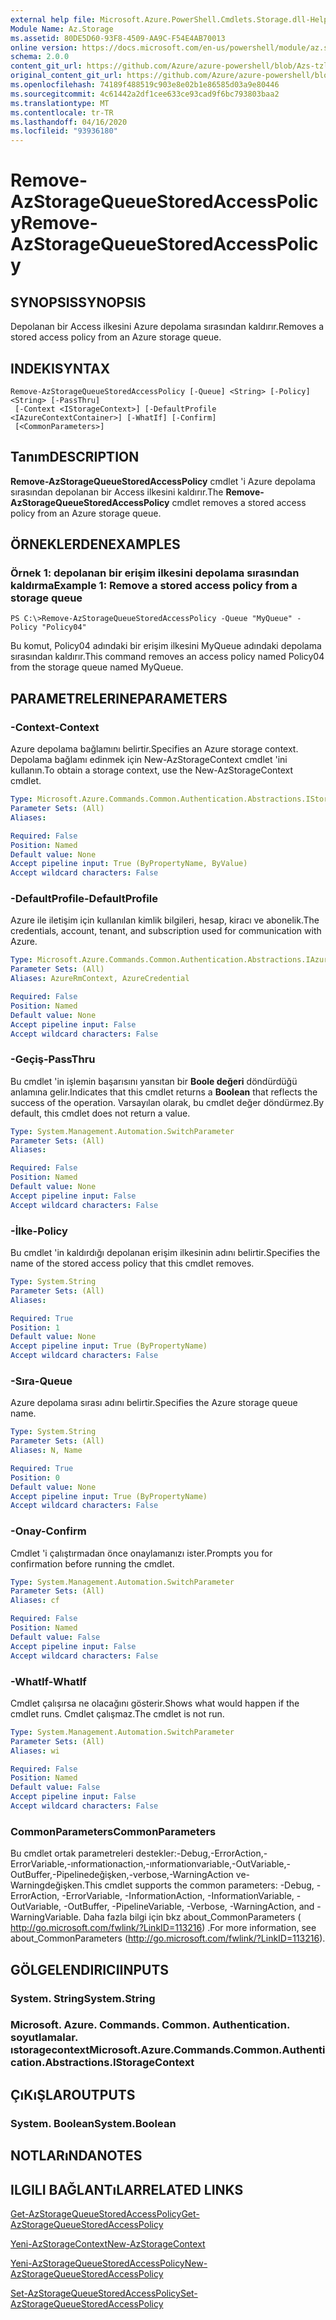 ```yaml
---
external help file: Microsoft.Azure.PowerShell.Cmdlets.Storage.dll-Help.xml
Module Name: Az.Storage
ms.assetid: 80DE5D60-93F8-4509-AA9C-F54E4AB70013
online version: https://docs.microsoft.com/en-us/powershell/module/az.storage/remove-azstoragequeuestoredaccesspolicy
schema: 2.0.0
content_git_url: https://github.com/Azure/azure-powershell/blob/Azs-tzl/src/Storage/Storage.Management/help/Remove-AzStorageQueueStoredAccessPolicy.md
original_content_git_url: https://github.com/Azure/azure-powershell/blob/Azs-tzl/src/Storage/Storage.Management/help/Remove-AzStorageQueueStoredAccessPolicy.md
ms.openlocfilehash: 74189f488519c903e8e02b1e86585d03a9e80446
ms.sourcegitcommit: 4c61442a2df1cee633ce93cad9f6bc793803baa2
ms.translationtype: MT
ms.contentlocale: tr-TR
ms.lasthandoff: 04/16/2020
ms.locfileid: "93936180"
---
```

# <span data-ttu-id="71d3d-101">Remove-AzStorageQueueStoredAccessPolicy</span><span class="sxs-lookup"><span data-stu-id="71d3d-101">Remove-AzStorageQueueStoredAccessPolicy</span></span>

## <span data-ttu-id="71d3d-102">SYNOPSIS</span><span class="sxs-lookup"><span data-stu-id="71d3d-102">SYNOPSIS</span></span>
<span data-ttu-id="71d3d-103">Depolanan bir Access ilkesini Azure depolama sırasından kaldırır.</span><span class="sxs-lookup"><span data-stu-id="71d3d-103">Removes a stored access policy from an Azure storage queue.</span></span>

## <span data-ttu-id="71d3d-104">INDEKI</span><span class="sxs-lookup"><span data-stu-id="71d3d-104">SYNTAX</span></span>

```
Remove-AzStorageQueueStoredAccessPolicy [-Queue] <String> [-Policy] <String> [-PassThru]
 [-Context <IStorageContext>] [-DefaultProfile <IAzureContextContainer>] [-WhatIf] [-Confirm]
 [<CommonParameters>]
```

## <span data-ttu-id="71d3d-105">Tanım</span><span class="sxs-lookup"><span data-stu-id="71d3d-105">DESCRIPTION</span></span>
<span data-ttu-id="71d3d-106">**Remove-AzStorageQueueStoredAccessPolicy** cmdlet 'i Azure depolama sırasından depolanan bir Access ilkesini kaldırır.</span><span class="sxs-lookup"><span data-stu-id="71d3d-106">The **Remove-AzStorageQueueStoredAccessPolicy** cmdlet removes a stored access policy from an Azure storage queue.</span></span>

## <span data-ttu-id="71d3d-107">ÖRNEKLERDEN</span><span class="sxs-lookup"><span data-stu-id="71d3d-107">EXAMPLES</span></span>

### <span data-ttu-id="71d3d-108">Örnek 1: depolanan bir erişim ilkesini depolama sırasından kaldırma</span><span class="sxs-lookup"><span data-stu-id="71d3d-108">Example 1: Remove a stored access policy from a storage queue</span></span>
```
PS C:\>Remove-AzStorageQueueStoredAccessPolicy -Queue "MyQueue" -Policy "Policy04"
```

<span data-ttu-id="71d3d-109">Bu komut, Policy04 adındaki bir erişim ilkesini MyQueue adındaki depolama sırasından kaldırır.</span><span class="sxs-lookup"><span data-stu-id="71d3d-109">This command removes an access policy named Policy04 from the storage queue named MyQueue.</span></span>

## <span data-ttu-id="71d3d-110">PARAMETRELERINE</span><span class="sxs-lookup"><span data-stu-id="71d3d-110">PARAMETERS</span></span>

### <span data-ttu-id="71d3d-111">-Context</span><span class="sxs-lookup"><span data-stu-id="71d3d-111">-Context</span></span>
<span data-ttu-id="71d3d-112">Azure depolama bağlamını belirtir.</span><span class="sxs-lookup"><span data-stu-id="71d3d-112">Specifies an Azure storage context.</span></span>
<span data-ttu-id="71d3d-113">Depolama bağlamı edinmek için New-AzStorageContext cmdlet 'ini kullanın.</span><span class="sxs-lookup"><span data-stu-id="71d3d-113">To obtain a storage context, use the New-AzStorageContext cmdlet.</span></span>

```yaml
Type: Microsoft.Azure.Commands.Common.Authentication.Abstractions.IStorageContext
Parameter Sets: (All)
Aliases:

Required: False
Position: Named
Default value: None
Accept pipeline input: True (ByPropertyName, ByValue)
Accept wildcard characters: False
```

### <span data-ttu-id="71d3d-114">-DefaultProfile</span><span class="sxs-lookup"><span data-stu-id="71d3d-114">-DefaultProfile</span></span>
<span data-ttu-id="71d3d-115">Azure ile iletişim için kullanılan kimlik bilgileri, hesap, kiracı ve abonelik.</span><span class="sxs-lookup"><span data-stu-id="71d3d-115">The credentials, account, tenant, and subscription used for communication with Azure.</span></span>

```yaml
Type: Microsoft.Azure.Commands.Common.Authentication.Abstractions.IAzureContextContainer
Parameter Sets: (All)
Aliases: AzureRmContext, AzureCredential

Required: False
Position: Named
Default value: None
Accept pipeline input: False
Accept wildcard characters: False
```

### <span data-ttu-id="71d3d-116">-Geçiş</span><span class="sxs-lookup"><span data-stu-id="71d3d-116">-PassThru</span></span>
<span data-ttu-id="71d3d-117">Bu cmdlet 'in işlemin başarısını yansıtan bir **Boole değeri** döndürdüğü anlamına gelir.</span><span class="sxs-lookup"><span data-stu-id="71d3d-117">Indicates that this cmdlet returns a **Boolean** that reflects the success of the operation.</span></span>
<span data-ttu-id="71d3d-118">Varsayılan olarak, bu cmdlet değer döndürmez.</span><span class="sxs-lookup"><span data-stu-id="71d3d-118">By default, this cmdlet does not return a value.</span></span>

```yaml
Type: System.Management.Automation.SwitchParameter
Parameter Sets: (All)
Aliases:

Required: False
Position: Named
Default value: None
Accept pipeline input: False
Accept wildcard characters: False
```

### <span data-ttu-id="71d3d-119">-İlke</span><span class="sxs-lookup"><span data-stu-id="71d3d-119">-Policy</span></span>
<span data-ttu-id="71d3d-120">Bu cmdlet 'in kaldırdığı depolanan erişim ilkesinin adını belirtir.</span><span class="sxs-lookup"><span data-stu-id="71d3d-120">Specifies the name of the stored access policy that this cmdlet removes.</span></span>

```yaml
Type: System.String
Parameter Sets: (All)
Aliases:

Required: True
Position: 1
Default value: None
Accept pipeline input: True (ByPropertyName)
Accept wildcard characters: False
```

### <span data-ttu-id="71d3d-121">-Sıra</span><span class="sxs-lookup"><span data-stu-id="71d3d-121">-Queue</span></span>
<span data-ttu-id="71d3d-122">Azure depolama sırası adını belirtir.</span><span class="sxs-lookup"><span data-stu-id="71d3d-122">Specifies the Azure storage queue name.</span></span>

```yaml
Type: System.String
Parameter Sets: (All)
Aliases: N, Name

Required: True
Position: 0
Default value: None
Accept pipeline input: True (ByPropertyName)
Accept wildcard characters: False
```

### <span data-ttu-id="71d3d-123">-Onay</span><span class="sxs-lookup"><span data-stu-id="71d3d-123">-Confirm</span></span>
<span data-ttu-id="71d3d-124">Cmdlet 'i çalıştırmadan önce onaylamanızı ister.</span><span class="sxs-lookup"><span data-stu-id="71d3d-124">Prompts you for confirmation before running the cmdlet.</span></span>

```yaml
Type: System.Management.Automation.SwitchParameter
Parameter Sets: (All)
Aliases: cf

Required: False
Position: Named
Default value: False
Accept pipeline input: False
Accept wildcard characters: False
```

### <span data-ttu-id="71d3d-125">-WhatIf</span><span class="sxs-lookup"><span data-stu-id="71d3d-125">-WhatIf</span></span>
<span data-ttu-id="71d3d-126">Cmdlet çalışırsa ne olacağını gösterir.</span><span class="sxs-lookup"><span data-stu-id="71d3d-126">Shows what would happen if the cmdlet runs.</span></span>
<span data-ttu-id="71d3d-127">Cmdlet çalışmaz.</span><span class="sxs-lookup"><span data-stu-id="71d3d-127">The cmdlet is not run.</span></span>

```yaml
Type: System.Management.Automation.SwitchParameter
Parameter Sets: (All)
Aliases: wi

Required: False
Position: Named
Default value: False
Accept pipeline input: False
Accept wildcard characters: False
```

### <span data-ttu-id="71d3d-128">CommonParameters</span><span class="sxs-lookup"><span data-stu-id="71d3d-128">CommonParameters</span></span>
<span data-ttu-id="71d3d-129">Bu cmdlet ortak parametreleri destekler:-Debug,-ErrorAction,-ErrorVariable,-ınformationaction,-ınformationvariable,-OutVariable,-OutBuffer,-Pipelinedeğişken,-verbose,-WarningAction ve-Warningdeğişken.</span><span class="sxs-lookup"><span data-stu-id="71d3d-129">This cmdlet supports the common parameters: -Debug, -ErrorAction, -ErrorVariable, -InformationAction, -InformationVariable, -OutVariable, -OutBuffer, -PipelineVariable, -Verbose, -WarningAction, and -WarningVariable.</span></span> <span data-ttu-id="71d3d-130">Daha fazla bilgi için bkz about_CommonParameters ( http://go.microsoft.com/fwlink/?LinkID=113216) .</span><span class="sxs-lookup"><span data-stu-id="71d3d-130">For more information, see about_CommonParameters (http://go.microsoft.com/fwlink/?LinkID=113216).</span></span>

## <span data-ttu-id="71d3d-131">GÖLGELENDIRICI</span><span class="sxs-lookup"><span data-stu-id="71d3d-131">INPUTS</span></span>

### <span data-ttu-id="71d3d-132">System. String</span><span class="sxs-lookup"><span data-stu-id="71d3d-132">System.String</span></span>

### <span data-ttu-id="71d3d-133">Microsoft. Azure. Commands. Common. Authentication. soyutlamalar. ıstoragecontext</span><span class="sxs-lookup"><span data-stu-id="71d3d-133">Microsoft.Azure.Commands.Common.Authentication.Abstractions.IStorageContext</span></span>

## <span data-ttu-id="71d3d-134">ÇıKıŞLAR</span><span class="sxs-lookup"><span data-stu-id="71d3d-134">OUTPUTS</span></span>

### <span data-ttu-id="71d3d-135">System. Boolean</span><span class="sxs-lookup"><span data-stu-id="71d3d-135">System.Boolean</span></span>

## <span data-ttu-id="71d3d-136">NOTLARıNDA</span><span class="sxs-lookup"><span data-stu-id="71d3d-136">NOTES</span></span>

## <span data-ttu-id="71d3d-137">ILGILI BAĞLANTıLAR</span><span class="sxs-lookup"><span data-stu-id="71d3d-137">RELATED LINKS</span></span>

[<span data-ttu-id="71d3d-138">Get-AzStorageQueueStoredAccessPolicy</span><span class="sxs-lookup"><span data-stu-id="71d3d-138">Get-AzStorageQueueStoredAccessPolicy</span></span>](./Get-AzStorageQueueStoredAccessPolicy.md)

[<span data-ttu-id="71d3d-139">Yeni-AzStorageContext</span><span class="sxs-lookup"><span data-stu-id="71d3d-139">New-AzStorageContext</span></span>](./New-AzStorageContext.md)

[<span data-ttu-id="71d3d-140">Yeni-AzStorageQueueStoredAccessPolicy</span><span class="sxs-lookup"><span data-stu-id="71d3d-140">New-AzStorageQueueStoredAccessPolicy</span></span>](./New-AzStorageQueueStoredAccessPolicy.md)

[<span data-ttu-id="71d3d-141">Set-AzStorageQueueStoredAccessPolicy</span><span class="sxs-lookup"><span data-stu-id="71d3d-141">Set-AzStorageQueueStoredAccessPolicy</span></span>](./Set-AzStorageQueueStoredAccessPolicy.md)
